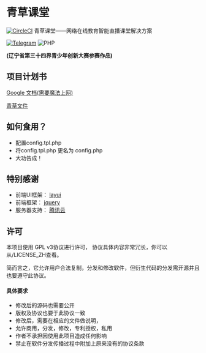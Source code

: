 # 青草课堂
[![CircleCI](https://circleci.com/gh/qcminecraft/qc_classrom.svg?style=svg&circle-token=e33f17a2b23f23e80f9d31d6e34b0ff898fd3ff4)](https://circleci.com/gh/qcminecraft/qc_classrom)
青草课堂——网络在线教育智能直播课堂解决方案

[![Telegram](https://img.shields.io/badge/Telegram-Join--the--chat-green.svg?logo=telegram&style=for-the-badge)](https://t.me/joinchat/IoZlgxelV02lQRfJSxDCtA)
![PHP](https://img.shields.io/badge/PHP-v5.6-green.svg?logo=php&style=for-the-badge)

**(辽宁省第三十四界青少年创新大赛参赛作品)**

## 项目计划书
[Google 文档(需要魔法上网)](https://docs.google.com/document/d/1wucpRcdmW1fEJq2huDKZVGJLCpeBQYsSts2dUoesVe8/edit?usp=sharing)

[青草文件](https://file.qcminecraft.com/index.php?share/file&user=1&sid=TYmnaZNw)

## 如何食用？
- 配置config.tpl.php
- 将config.tpl.php 更名为 config.php
- 大功告成！

## 特别感谢
- 前端UI框架： [layui](https://github.com/sentsin/layui)
- 前端框架： [jquery](https://github.com/jquery/jquery)
- 服务器支持： [腾讯云](https://cloud.tencent.com/)

## 许可
本项目使用 GPL v3协议进行许可，
协议具体内容非常冗长，你可以从/LICENSE_ZH查看。

简而言之，它允许用户合法复制，分发和修改软件，但衍生代码的分发需开源并且也要遵守此协议。

#### 具体要求
- 修改后的源码也需要公开
- 版权及协议也要于此协议一致
- 修改后，需要在相应的文件做说明，
- 允许商用，分发，修改，专利授权，私用
- 作者不承担因使用此项目造成任何影响
- 禁止在软件分发传播过程中附加上原来没有的协议条款
